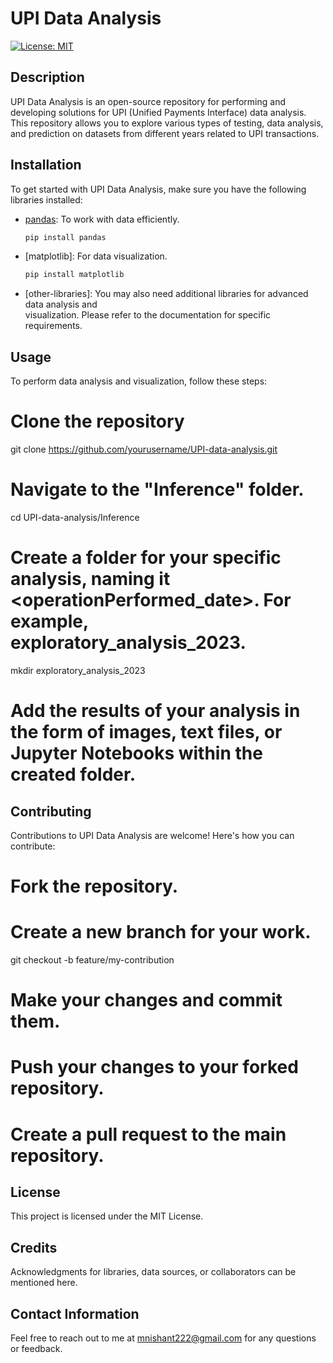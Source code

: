 # UPI Data Analysis

[![License: MIT](https://img.shields.io/badge/License-MIT-yellow.svg)](https://opensource.org/licenses/MIT)

## Description

UPI Data Analysis is an open-source repository for performing and developing solutions for UPI (Unified Payments Interface) data analysis. This repository allows you to explore various types of testing, data analysis, and prediction on datasets from different years related to UPI transactions.

## Installation

To get started with UPI Data Analysis, make sure you have the following libraries installed:

- [pandas](https://pandas.pydata.org/): To work with data efficiently.
  ```bash
  pip install pandas
- [matplotlib]: For data visualization.
  ```bash
  pip install matplotlib
- [other-libraries]: You may also need additional libraries for advanced data analysis and   
   visualization. Please refer to the documentation for specific requirements.

## Usage

To perform data analysis and visualization, follow these steps:

# Clone the repository
git clone https://github.com/yourusername/UPI-data-analysis.git

# Navigate to the "Inference" folder.

  cd UPI-data-analysis/Inference

# Create a folder for your specific analysis, naming it <operationPerformed_date>. For example, exploratory_analysis_2023.

  mkdir exploratory_analysis_2023

# Add the results of your analysis in the form of images, text files, or Jupyter Notebooks within the created folder.


## Contributing
Contributions to UPI Data Analysis are welcome! Here's how you can contribute:

# Fork the repository.
# Create a new branch for your work.
  git checkout -b feature/my-contribution

# Make your changes and commit them.
# Push your changes to your forked repository.
# Create a pull request to the main repository.

## License

This project is licensed under the MIT License.

## Credits

Acknowledgments for libraries, data sources, or collaborators can be mentioned here.

## Contact Information

Feel free to reach out to me at mnishant222@gmail.com for any questions or feedback.
